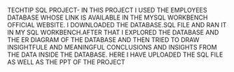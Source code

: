TECHTIP SQL PROJECT- IN THIS PROJECT I USED THE EMPLOYEES DATABASE WHOSE LINK IS AVAILABLE IN THE MYSQL WORKBENCH OFFICIAL WEBSITE.
I DOWNLOADED THE DATABASE.SQL FILE AND RAN IT IN MY SQL WORKBENCH.AFTER THAT I EXPLORED THE DATABASE AND THE ER DIAGRAM OF THE DATABASE AND THEN TRIED TO DRAW INSIGHTFULE AND MEANINGFUL CONCLUSIONS AND INSIGHTS FROM THE DATA INSIDE THE DATABASE.
HERE I HAVE UPLOADED THE SQL FILE AS WELL AS THE PPT OF THE PROJECT
